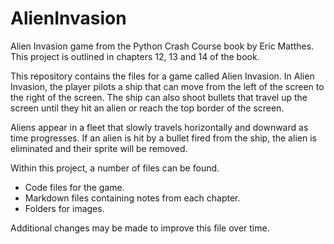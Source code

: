 # AlienInvasion
Alien Invasion game from the Python Crash Course book by Eric Matthes. This project is outlined in chapters 12, 13 and 14 of the book.

This repository contains the files for a game called Alien Invasion. In Alien Invasion, the player pilots a ship that can move from the left of the screen to the right of the screen. The ship can also shoot bullets that travel up the screen until they hit an alien or reach the top border of the screen.

Aliens appear in a fleet that slowly travels horizontally and downward as time progresses. If an alien is hit by a bullet fired from the ship, the alien is eliminated and their sprite will be removed.

Within this project, a number of files can be found.
- Code files for the game.
- Markdown files containing notes from each chapter.
- Folders for images.

Additional changes may be made to improve this file over time.
